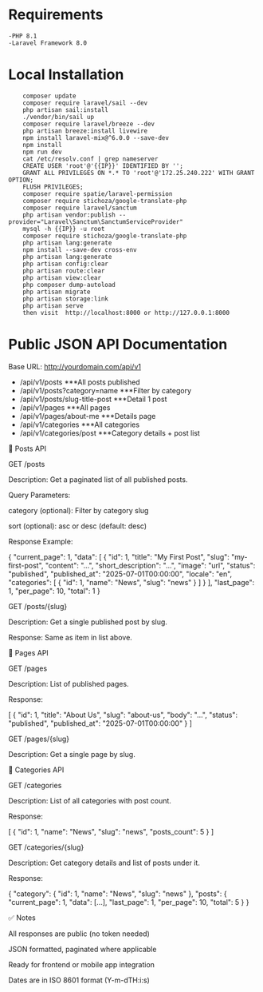 # Requirements
    -PHP 8.1
    -Laravel Framework 8.0


# Local Installation
        composer update
        composer require laravel/sail --dev
        php artisan sail:install
        ./vendor/bin/sail up
        composer require laravel/breeze --dev
        php artisan breeze:install livewire
        npm install laravel-mix@^6.0.0 --save-dev
        npm install
        npm run dev
        cat /etc/resolv.conf | grep nameserver
        CREATE USER 'root'@'{{IP}}' IDENTIFIED BY '';
        GRANT ALL PRIVILEGES ON *.* TO 'root'@'172.25.240.222' WITH GRANT OPTION;
        FLUSH PRIVILEGES;
        composer require spatie/laravel-permission
        composer require stichoza/google-translate-php
        composer require laravel/sanctum
        php artisan vendor:publish --provider="Laravel\Sanctum\SanctumServiceProvider"
        mysql -h {{IP}} -u root
        composer require stichoza/google-translate-php
        php artisan lang:generate
        npm install --save-dev cross-env
        php artisan lang:generate
        php artisan config:clear
        php artisan route:clear
        php artisan view:clear
        php composer dump-autoload
        php artisan migrate
        php artisan storage:link
        php artisan serve
        then visit  http://localhost:8000 or http://127.0.0.1:8000


# Public JSON API Documentation

Base URL: http://yourdomain.com/api/v1

- /api/v1/posts	                    ***All posts published
- /api/v1/posts?category=name       ***Filter by category
- /api/v1/posts/slug-title-post	   ***Detail 1 post
- /api/v1/pages	            ***All pages    
- /api/v1/pages/about-me	***Details page   
- /api/v1/categories	    ***All categories
- /api/v1/categories/post	***Category details + post list


🔹 Posts API

GET /posts

Description: Get a paginated list of all published posts.

Query Parameters:

category (optional): Filter by category slug

sort (optional): asc or desc (default: desc)

Response Example:

{
  "current_page": 1,
  "data": [
    {
      "id": 1,
      "title": "My First Post",
      "slug": "my-first-post",
      "content": "...",
      "short_description": "...",
      "image": "url",
      "status": "published",
      "published_at": "2025-07-01T00:00:00",
      "locale": "en",
      "categories": [
        { "id": 1, "name": "News", "slug": "news" }
      ]
    }
  ],
  "last_page": 1,
  "per_page": 10,
  "total": 1
}

GET /posts/{slug}

Description: Get a single published post by slug.

Response: Same as item in list above.



🔹 Pages API

GET /pages

Description: List of published pages.

Response:

[
  {
    "id": 1,
    "title": "About Us",
    "slug": "about-us",
    "body": "...",
    "status": "published",
    "published_at": "2025-07-01T00:00:00"
  }
]

GET /pages/{slug}

Description: Get a single page by slug.




🔹 Categories API

GET /categories

Description: List of all categories with post count.

Response:

[
  {
    "id": 1,
    "name": "News",
    "slug": "news",
    "posts_count": 5
  }
]

GET /categories/{slug}

Description: Get category details and list of posts under it.

Response:

{
  "category": {
    "id": 1,
    "name": "News",
    "slug": "news"
  },
  "posts": {
    "current_page": 1,
    "data": [...],
    "last_page": 1,
    "per_page": 10,
    "total": 5
  }
}



✅ Notes

All responses are public (no token needed)

JSON formatted, paginated where applicable

Ready for frontend or mobile app integration

Dates are in ISO 8601 format (Y-m-dTH:i:s)


